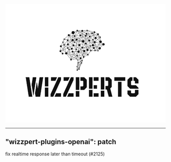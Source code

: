 ![Wizzpert Logo](wizzpert-plugins/assets/logo.png)

---
"wizzpert-plugins-openai": patch
---

fix realtime response later than timeout (#2125)
